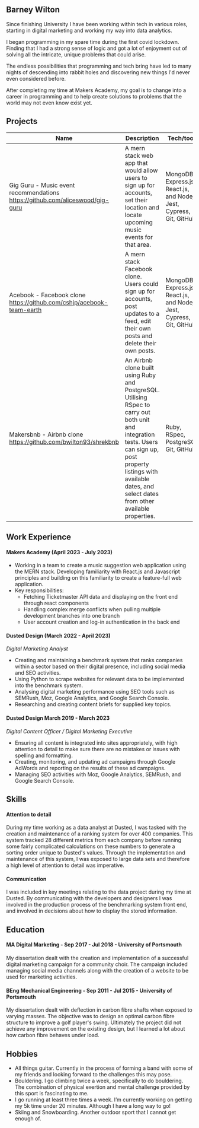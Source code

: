 ## Barney Wilton

Since finishing University I have been working within tech in various roles, starting in digital marketing and working my way into data analytics.

I began programming in my spare time during the first covid lockdown. Finding that I had a strong sense of logic and got a lot of enjoyment out of solving all the intricate, unique problems that could arise.

The endless possibilities that programming and tech bring have led to many nights of descending into rabbit holes and discovering new things I'd never even considered before.

After completing my time at Makers Academy, my goal is to change into a career in programming and to help create solutions to problems that the world may not even know exist yet.

## Projects

| Name                         | Description       | Tech/tools        |
| ---------------------------- | ----------------- | ----------------- |
| Gig Guru - Music event recommendations https://github.com/aliceswood/gig-guru | A mern stack web app that would allow users to sign up for accounts, set their location and locate upcoming music events for that area. | MongoDB, Express.js, React.js, and Nodejs, Jest, Cypress, Git, GitHub |
| Acebook - Facebook clone https://github.com/cshjp/acebook-team-earth | A mern stack Facebook clone. Users could sign up for accounts, post updates to a feed, edit their own posts and delete their own posts. | MongoDB, Express.js, React.js, and Nodejs, Jest, Cypress, Git, GitHub |
| Makersbnb - Airbnb clone https://github.com/bwilton93/shrekbnb | An Airbnb clone built using Ruby and PostgreSQL. Utilising RSpec to carry out both unit and integration tests. Users can sign up, post property listings with available dates, and select dates from other available properties. | Ruby, RSpec, PostgreSQL, Git, GitHub |

## Work Experience

#### **Makers Academy** (April 2023 - July 2023)
- Working in a team to create a music suggestion web application using the MERN stack. Developing familiarity with React.js and Javascript principles and building on this familiarity to create a feature-full web application.
- Key responsibilities:
  - Fetching Ticketmaster API data and displaying on the front end through react components
  - Handling complex merge conflicts when pulling multiple development branches into one branch
  - User account creation and log-in authentication in the back end

#### **Dusted Design** (March 2022 - April 2023)
_Digital Marketing Analyst_

- Creating and maintaining a benchmark system that ranks companies within a sector based on their digital presence, including social media and SEO activities.
- Using Python to scrape websites for relevant data to be implemented into the benchmark system.
- Analysing digital marketing performance using SEO tools such as SEMRush, Moz, Google Analytics, and Google Search Console.
- Researching and creating content briefs for supplied key topics.

#### **Dusted Design** March 2019 - March 2023
_Digital Content Officer / Digital Marketing Executive_

- Ensuring all content is integrated into sites appropriately, with high attention to detail to make sure there are no mistakes or issues with spelling and formatting.
- Creating, monitoring, and updating ad campaigns through Google AdWords and reporting on the results of these ad campaigns.
- Managing SEO activities with Moz, Google Analytics, SEMRush, and Google Search Console.

## Skills

#### Attention to detail
During my time working as a data analyst at Dusted, I was tasked with the creation and maintenance of a ranking system for over 400 companies. This system tracked 28 different metrics from each company before running some fairly complicated calculations on these numbers to generate a sorting order unique to Dusted's values. Through the implementation and maintenance of this system, I was exposed to large data sets and therefore a high level of attention to detail was imperative.

#### Communication
I was included in key meetings relating to the data project during my time at Dusted. By communicating with the developers and designers I was involved in the production process of the benchmarking system front end, and involved in decisions about how to display the stored information.

## Education

#### MA Digital Marketing -  Sep 2017 - Jul 2018 - University of Portsmouth
My dissertation dealt with the creation and implementation of a successful digital marketing campaign for a community choir.
The campaign included managing social media channels along with the creation of a website to be used for marketing activities.

#### BEng Mechanical Engineering -  Sep 2011 - Jul 2015 - University of Portsmouth
My dissertation dealt with deflection in carbon fibre shafts when exposed to varying masses.
The objective was to design an optimal carbon fibre structure to improve a golf player's swing.
Ultimately the project did not achieve any improvement on the existing design, but I learned a lot about how carbon fibre behaves under load.

## Hobbies

- All things guitar. Currently in the process of forming a band with some of my friends and looking forward to the challenges this may pose. 
- Bouldering. I go climbing twice a week, specifically to do bouldering. The combination of physical exertion and mental challenge provided by this sport is fascinating to me.
- I go running at least three times a week. I’m currently working on getting my 5k time under 20 minutes. Although I have a long way to go!
- Skiing and Snowboarding. Another outdoor sport that I cannot get enough of.
